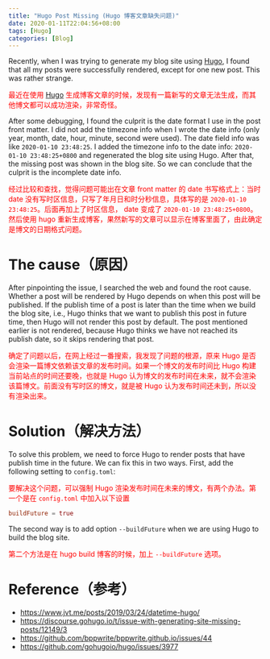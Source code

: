 ```yaml
---
title: "Hugo Post Missing (Hugo 博客文章缺失问题)"
date: 2020-01-11T22:04:56+08:00
tags: [Hugo]
categories: [Blog]
---
```


Recently, when I was trying to generate my blog site using [Hugo](https://gohugo.io/),
I found that all my posts were successfully rendered, except for one new post.
This was rather strange.

<font color="red">最近在使用 [Hugo](https://gohugo.io/) 生成博客文章的时候，发现有一篇新写的文章无法生成，而其他博文都可以成功渲染，非常奇怪。</font>

<!--more-->

After some debugging, I found the culprit is the date format I use in the post
front matter. I did not add the timezone info when I wrote the date info (only
year, month, date, hour, minute, second were used). The date field info was
like `2020-01-10 23:48:25`. I added the timezone info to the date info:
`2020-01-10 23:48:25+0800` and regenerated the blog site using Hugo. After that,
the missing post was shown in the blog site. So we can conclude that the
culprit is the incomplete date info.

<font color="red">经过比较和查找，觉得问题可能出在文章 front matter 的 date 书写格式上：当时 date 没有写时区信息，只写了年月日和时分秒信息，具体写的是 `2020-01-10 23:48:25`。后面再加上了时区信息， date 变成了 `2020-01-10 23:48:25+0800`。然后使用 hugo 重新生成博客，果然新写的文章可以显示在博客里面了，由此确定是博文的日期格式问题。</font>

# The cause（原因） #

After pinpointing the issue, I searched the web and found the root cause.
Whether a post will be rendered by Hugo depends on when this post will be
published. If the publish time of a post is later than the time when we build
the blog site, i.e., Hugo thinks that we want to publish this post in future
time, then Hugo will not render this post by default. The post mentioned
earlier is not rendered, because Hugo thinks we have not reached its publish
date, so it skips rendering that post.

<font color="red">确定了问题以后，在网上经过一番搜索，我发现了问题的根源，原来 Hugo 是否会渲染一篇博文依赖该文章的发布时间。如果一个博文的发布时间比 Hugo 构建当前站点的时间还要晚，也就是 Hugo 认为博文的发布时间在未来，就不会渲染该篇博文。前面没有写时区的博文，就是被 Hugo 认为发布时间还未到，所以没有渲染出来。</font>

# Solution（解决方法） #

To solve this problem, we need to force Hugo to render posts that have publish
time in the future. We can fix this in two ways. First, add the following
setting to `config.toml`:

<font color="red">要解决这个问题，可以强制 Hugo 渲染发布时间在未来的博文，有两个办法。第一个是在 `config.toml` 中加入以下设置</font>

```toml
buildFuture = true
```

The second way is to add option `--buildFuture` when we are using Hugo to build
the blog site.

<font color="red">第二个方法是在 hugo build 博客的时候，加上 `--buildFuture` 选项。</font>

# Reference（参考） #

+ https://www.jvt.me/posts/2019/03/24/datetime-hugo/
+ https://discourse.gohugo.io/t/issue-with-generating-site-missing-posts/12149/3
+ https://github.com/bppwrite/bppwrite.github.io/issues/44
+ https://github.com/gohugoio/hugo/issues/3977
